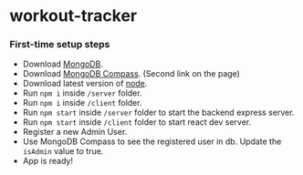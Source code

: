 # workout-tracker

### First-time setup steps
* Download [MongoDB](https://www.mongodb.com/try/download/community-kubernetes-operator).
* Download [MongoDB Compass](https://www.mongodb.com/try/download/compass). (Second link on the page)
* Download latest version of [node](https://nodejs.org/en).
* Run `npm i` inside `/server` folder.
* Run `npm i` inside `/client` folder.
* Run `npm start` inside `/server` folder to start the backend express server. 
* Run `npm start` inside `/client` folder to start react dev server.
* Register a new Admin User.
* Use MongoDB Compass to see the registered user in db. Update the `isAdmin` value to true.
* App is ready!
